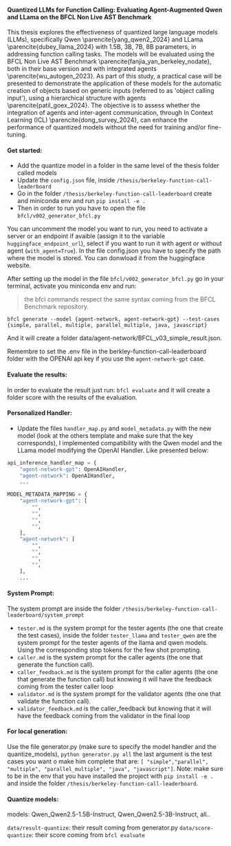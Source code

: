
#### Quantized LLMs for Function Calling: Evaluating Agent-Augmented Qwen and LLama on the BFCL Non Live AST Benchmark

This thesis explores the effectiveness of quantized large language models (LLMs), specifically Qwen \parencite{yang_qwen2_2024} and LLama \parencite{dubey_llama_2024} with 1.5B, 3B, 7B, 8B parameters, in addressing function calling tasks. The models will be evaluated using the BFCL
Non Live AST Benchmark \parencite{fanjia_yan_berkeley_nodate}, both in their base version and with integrated agents \parencite{wu_autogen_2023}. As part of this study, a practical case will be presented to demonstrate the application of these models for the automatic creation of objects based on generic inputs (referred to as 'object calling input'), using a hierarchical structure with agents \parencite{patil_goex_2024}. The objective is to assess whether the integration of agents and inter-agent communication, through In Context Learning (ICL) \parencite{dong_survey_2024}, can enhance the performance of quantized models without the need for training and/or fine-tuning.

#### Get started:

- Add the quantize model in a folder in the same level of the thesis folder called models
- Update the `config.json` file, inside `/thesis/berkeley-function-call-leaderboard`
- Go in the folder `/thesis/berkeley-function-call-leaderboard` create and miniconda env and run `pip install -e .` 
- Then in order to run you have to open the file `bfcl/v002_generator_bfcl.py`

You can uncomment the model you want to run, you need to activate a server or an endpoint if avaible (assign it to the variable `huggingface_endpoint_url`), select if you want to run it with agent or without agent (`with_agent=True`).
In the file config.json you have to specify the path where the model is stored. You can donwload it from the huggingface website. 

After setting up the model in the file `bfcl/v002_generator_bfcl.py` go in your terminal, activate you miniconda env and run:

> the bfcl commands respect the same syntax coming from the BFCL Benchmark repository.

`bfcl generate --model {agent-network, agent-network-gpt} --test-cases {simple, parallel, multiple, parallel_multiple, java, javascript}` 

And it will create a folder data/agent-network/BFCL_v03_simple_result.json.

Remembre to set the .env file in the berkley-function-call-leaderboard folder with the OPENAI api key if you use the `agent-network-gpt` case.

#### Evaluate the results:

In order to evaluate the result just run: `bfcl evaluate` and it will create a folder score with the results of the evaluation.


#### Personalized Handler:
- Update the files `handler_map.py` and `model_metadata.py` with the new model (look at the others template and make sure that the key corresponds), I implemented compatibility with the Qwen model and the LLama model modifying the OpenAI Handler. Like presented below:

```python
api_inference_handler_map = {
    "agent-network-gpt": OpenAIHandler, 
    "agent-network": OpenAIHandler, 
    ...
```

```python
MODEL_METADATA_MAPPING = {
    "agent-network-gpt": [
        "",
        "",
        "",
        "",
    ],
    "agent-network": [
        "",
        "",
        "",
        "",
    ],
    ...
```



#### System Prompt:
The system prompt are inside the folder `/thesis/berkeley-function-call-leaderboard/system_prompt`

- `tester.md` is the system prompt for the tester agents (the one that create the test cases), inside the folder `tester_llama` and `tester_qwen` are the system prompt for the tester agents of the llama and qwen models. Using the corresponding stop tokens for the few shot prompting.
- `caller.md` is the system prompt for the caller agents (the one that generate the function call).
- `caller_feedback.md` is the system prompt for the caller agents (the one that generate the function call) but knowing it will have the feedback coming from the tester caller loop
- `validator.md` is the system prompt for the validator agents (the one that validate the function call).
- `validator_feedback.md` is the caller_feedback but knowing that it will have the feedback coming from the validator in the final loop


#### For local generation:

Use the file generator.py (make sure to specify the model handler and the quantize_models), `python generator.py all` the last argument is the test cases you want o make him complete that are: `[ "simple","parallel", "multiple", "parallel_multiple", "java", "javascript"]`. Note: make sure to be in the env that you have installed the project with `pip install -e .` and inside the folder `/thesis/berkeley-function-call-leaderboard`.


#### Quantize models:

models: Qwen_Qwen2.5-1.5B-Instruct, Qwen_Qwen2.5-3B-Instruct, all..

`data/result-quantize`: their result coming from generator.py
`data/score-quantize`: their score coming from `bfcl evaluate`



